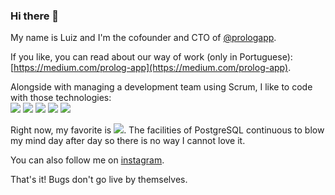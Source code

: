 ### Hi there 👋

My name is Luiz and I'm the cofounder and CTO of [@prologapp](https://github.com/prologapp).

If you like, you can read about our way of work (only in Portuguese): [https://medium.com/prolog-app](https://medium.com/prolog-app).

Alongside with managing a development team using Scrum, I like to code with those technologies:  
![](https://img.shields.io/badge/Java-informational?style=flat-square&logo=java&logoColor=blue&color=white)
![](https://img.shields.io/badge/Android-informational?style=flat-square&logo=android&logoColor=blue&color=white)
![](https://img.shields.io/badge/PostgreSQL-informational?style=flat-square&logo=postgresql&logoColor=blue&color=white)
![](https://img.shields.io/badge/Angular-informational?style=flat-square&logo=angular&logoColor=blue&color=white)
![](https://img.shields.io/badge/TypeScript-informational?style=flat-square&logo=typescript&logoColor=blue&color=white)

Right now, my favorite is ![](https://img.shields.io/badge/PostgreSQL-informational?style=flat-square&logo=postgresql&logoColor=blue&color=white). The facilities of PostgreSQL continuous to blow my mind day after day so there is no way I cannot love it.

You can also follow me on [instagram](https://www.instagram.com/luiz.fp/).

That's it!
Bugs don't go live by themselves.

<!--
**luizfp/luizfp** is a ✨ _special_ ✨ repository because its `README.md` (this file) appears on your GitHub profile.

Here are some ideas to get you started:

- 🔭 I’m currently working on ...
- 🌱 I’m currently learning ...
- 👯 I’m looking to collaborate on ...
- 🤔 I’m looking for help with ...
- 💬 Ask me about ...
- 📫 How to reach me: ...
- 😄 Pronouns: ...
- ⚡ Fun fact: ...
-->
